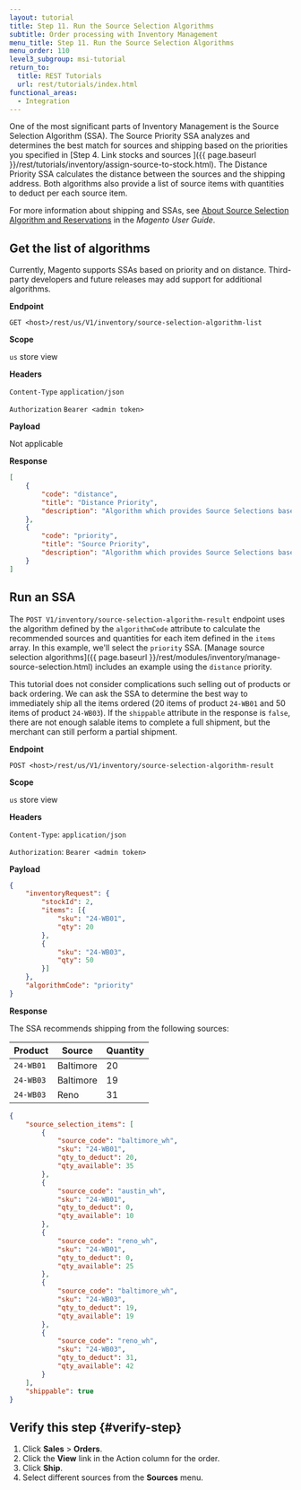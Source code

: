 ```yaml
---
layout: tutorial
title: Step 11. Run the Source Selection Algorithms
subtitle: Order processing with Inventory Management
menu_title: Step 11. Run the Source Selection Algorithms
menu_order: 110
level3_subgroup: msi-tutorial
return_to:
  title: REST Tutorials
  url: rest/tutorials/index.html
functional_areas:
  - Integration
---
```


One of the most significant parts of Inventory Management is the Source Selection Algorithm (SSA). The Source Priority SSA analyzes and determines the best match for sources and shipping based on the priorities you specified in [Step 4. Link stocks and sources
]({{ page.baseurl }}/rest/tutorials/inventory/assign-source-to-stock.html). The Distance Priority SSA calculates the distance between the sources and the shipping address. Both algorithms also provide a list of source items with quantities to deduct per each source item.

For more information about shipping and SSAs, see [About Source Selection Algorithm and Reservations](https://docs.magento.com/m2/ce/user_guide/catalog/inventory-about-ssa.html) in the _Magento User Guide_.

## Get the list of algorithms

Currently, Magento supports SSAs based on priority and on distance. Third-party developers and future releases may add support for additional algorithms.

**Endpoint**

`GET <host>/rest/us/V1/inventory/source-selection-algorithm-list`

**Scope**

`us` store view

**Headers**

`Content-Type` `application/json`

`Authorization` `Bearer <admin token>`

**Payload**

Not applicable

**Response**

```json
[
    {
        "code": "distance",
        "title": "Distance Priority",
        "description": "Algorithm which provides Source Selections based on shipping address distance from the source"
    },
    {
        "code": "priority",
        "title": "Source Priority",
        "description": "Algorithm which provides Source Selections based on predefined priority of Source"
    }
]
```

## Run an SSA

The `POST V1/inventory/source-selection-algorithm-result` endpoint uses the algorithm defined by the `algorithmCode` attribute to calculate the recommended sources and quantities for each item defined in the `items` array. In this example, we'll select the `priority` SSA. [Manage source selection algorithms]({{ page.baseurl }}/rest/modules/inventory/manage-source-selection.html) includes an example using the `distance` priority.

This tutorial does not consider complications such selling out of products or back ordering. We can ask the SSA to determine the best way to immediately ship all the items ordered (20 items of product `24-WB01` and 50 items of product `24-WB03`). If the `shippable` attribute in the response is `false`, there are not enough salable items to complete a full shipment, but the merchant can still perform a partial shipment.

**Endpoint**

`POST <host>/rest/us/V1/inventory/source-selection-algorithm-result`

**Scope**

`us` store view

**Headers**

`Content-Type`: `application/json`

`Authorization`: `Bearer <admin token>`

**Payload**

```json
{
    "inventoryRequest": {
        "stockId": 2,
        "items": [{
            "sku": "24-WB01",
            "qty": 20
        },
        {
            "sku": "24-WB03",
            "qty": 50
        }]
    },
    "algorithmCode": "priority"
}
```

**Response**

The SSA recommends shipping from the following sources:

Product | Source | Quantity
--- | --- | ---
`24-WB01` | Baltimore | 20
`24-WB03` | Baltimore | 19
`24-WB03` | Reno | 31



```json
{
    "source_selection_items": [
        {
            "source_code": "baltimore_wh",
            "sku": "24-WB01",
            "qty_to_deduct": 20,
            "qty_available": 35
        },
        {
            "source_code": "austin_wh",
            "sku": "24-WB01",
            "qty_to_deduct": 0,
            "qty_available": 10
        },
        {
            "source_code": "reno_wh",
            "sku": "24-WB01",
            "qty_to_deduct": 0,
            "qty_available": 25
        },
        {
            "source_code": "baltimore_wh",
            "sku": "24-WB03",
            "qty_to_deduct": 19,
            "qty_available": 19
        },
        {
            "source_code": "reno_wh",
            "sku": "24-WB03",
            "qty_to_deduct": 31,
            "qty_available": 42
        }
    ],
    "shippable": true
}
```

## Verify this step {#verify-step}

1. Click **Sales** > **Orders**.
2. Click the **View** link in the Action column for the order.
3. Click **Ship**.
4. Select different sources from the **Sources** menu.
